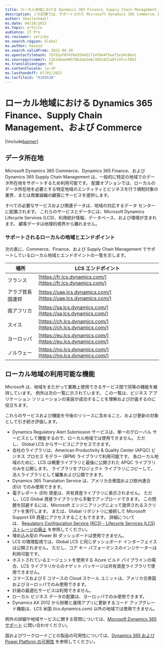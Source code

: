 ```yaml
---
title: ローカル地域における Dynamics 365 Finance、Supply Chain Management、および Commerce
description: この記事では、サポートされた Microsoft Dynamics 365 Commerce、Dynamics 365 Finance、および Dynamics 365 Supply Chain Management の地域とエンドポイントに関する情報を提供します。
author: Shailesh4all
ms.date: 04/28/2022
ms.topic: article
audience: IT Pro
ms.reviewer: sericks
ms.search.region: Global
ms.author: hasaid
ms.search.validFrom: 2022-04-28
ms.openlocfilehash: 73fd2af074f6e554451714f844f5ee71e24c66a1
ms.sourcegitcommit: 12b3dbee905f8b2eb2e6c383c822a0fc9fccf063
ms.translationtype: HT
ms.contentlocale: ja-JP
ms.lasthandoff: 07/01/2022
ms.locfileid: "9103538"
---
```

# <a name="dynamics-365-finance-supply-chain-management-and-commerce-in-local-geographies"></a>ローカル地域における Dynamics 365 Finance、Supply Chain Management、および Commerce

[!include[banner](../includes/banner.md)]

## <a name="data-residency"></a>データ所在地

Microsoft Dynamics 365 Commerce、Dynamics 365 Finance、および Dynamics 365 Supply Chain Management は、一般的に特定の地域でのデータ所在地をサポートするため利用可能です。 配置オプションでは、ローカルのデータ所在地を必要とする特定地域のエンティティとビジネスを行う規制対象の業界、または商業組織の顧客にサービスを提供します。

すべての必要なサービスおよび関連データは、地域の対応するデータ センターに配置されます。 これらのサービスとデータには、Microsoft Dynamics Lifecycle Services (LCS)、利用統計情報、データベース、および環境が含まれます。 顧客データは地理的境界から離れません。

### <a name="supported-local-geographies-and-endpoints"></a>サポートされるローカルの地域とエンドポイント

次の表に、Commerce、Finance、および Supply Chain Management でサポートしているローカル地域とエンドポイントの一覧を示します。

| 場所 | LCS エンドポイント |
|-----------|--------------|
| フランス | [https://fr.lcs.dynamics.com/](https://fr.lcs.dynamics.com/) |
| アラブ首長国連邦 | [https://uae.lcs.dynamics.com/](https://uae.lcs.dynamics.com/) |
| 南アフリカ | [https://sa.lcs.dynamics.com/](https://sa.lcs.dynamics.com/) |
| スイス | [https://ch.lcs.dynamics.com/](https://ch.lcs.dynamics.com/) |
| ヨーロッパ | [https://eu.lcs.dynamics.com/](https://eu.lcs.dynamics.com/) |
| ノルウェー | [https://no.lcs.dynamics.com/](https://no.lcs.dynamics.com/) |

## <a name="feature-availability-in-local-geographies"></a>ローカル地域の利用可能な機能

Microsoft は、地域をまたがって業務上使用できるサービス間で同等の機能を維持しています。 例外は次の一覧に示されています。 この一覧は、ビジネス アプリケーション ソリューションの実装が成功することを理解および計画するのに役立ちます。

これらのサービスおよび機能を今後のリリースに含めること、および更新の対象として引き続き評価します。

- Dynamics Regulatory Alert Submission サービスは、単一のグローバル サービスとして機能するので、ローカル地域では使用できません。 ただし、 Global LCS からサービスにアクセスできます。
- 会社のライブラリは、American Productivity & Quality Center (APQC) ビジネス プロセス モデラー (BPM) ライブラリで利用可能です。 各ローカル地域のために、LCS は概要ライブラリと最後に公開された APQC ライブラリのみを公開します。 ライブラリをプロジェクト ライブラリにコピーして、法人ライブラリとして編集および公開できます。
- Dynamics 365 Translation Service は、アメリカ合衆国および欧州連合 (EU) でのみ使用できます。
- 電子レポート (ER) 資産は、共有資産ライブラリに表示されません。 ただし、LCS Global 資産ライブラリから手動でアップロードできます。 この問題を回避するには、Microsoft エンジニアリングによって提供されるスクリプトを実行します。 または、Global リポジトリに接続して Microsoft Support ER 資産にアクセスすることもできます。 詳細については、 [Regulatory Configuration Service (RCS) - Lifecycle Services (LCS) ストレージの廃止](../../../finance/localizations/rcs-lcs-repo-dep-faq.md) を参照してください。
- 埋め込み型の Power BI ダッシュボードは使用できません。
- LCS の環境監視では、Global LCS と同じダッシュボード インターフェイスは公開されません。 ただし、コア キー パフォーマンスのインジケーターは利用可能です。
- ホストされているエージェントを使用する Azure ビルド パイプラインの場合、LCS ライブラリからのナゲット パッケージは共有資産ライブラリで使用できません。
- コマースおよび E コマースの Cloud スケール ユニットは、アメリカ合衆国およびヨーロッパでのみ使用できます。
- 計画の最適化サービスは利用できません。
- ローカル ビジネス データの配置は、ヨーロッパでのみ使用できます。
- Dynamics AX 2012 から財務と運用アプリに更新するコード アップグレード機能は、LCS 米国 (lcs.dynamics.com) 以外の地域では使用できません。

例外の詳細や地域サービスに関する質問については、[Microsoft Dynamics 365 サポート](https://dynamics.microsoft.com/support/) に問い合わせください。

国およびワークロードごとの製品の可用性については、[Dynamics 365 および Power Platform の可用性](https://dynamics.microsoft.com/availability-reports/) を参照してください。

